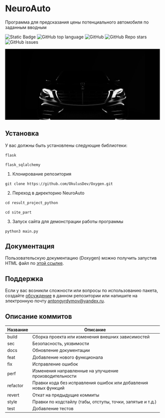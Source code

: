 # NeuroAuto
Программа для предсказания цены потенциального автомобиля по заданным вводным <!-- описание репозитория -->
<!--Блок информации о репозитории в бейджах-->
![Static Badge](https://img.shields.io/badge/OkulusDev-Oxygen-Oxygen)
![GitHub top language](https://img.shields.io/github/languages/top/OkulusDev/Oxygen)
![GitHub](https://img.shields.io/github/license/OkulusDev/Oxygen)
![GitHub Repo stars](https://img.shields.io/github/stars/OkulusDev/Oxygen)
![GitHub issues](https://img.shields.io/github/issues/OkulusDev/Oxygen)

![Logotype](./site_part/static/images/main_2.jpg)
<!--Установка-->
## Установка
У вас должны быть установлены следующие библиотеки:

```flask```

```flask_sqlalchemy```

1. Клонирование репозитория 

```git clone https://github.com/OkulusDev/Oxygen.git```

2. Переход в директорию NeuroAuto

```cd result_project_python```

```cd site_part```

3. Запуск сайта для демонстрации работы программы

```python3 main.py```

<!--Пользовательская документация-->
## Документация
Пользовательскую документацию (Doxygen) можно получить запустив HTML файл по [этой ссылке](./docs/ru/doxygen/html/index.html).

[Релизы программы]: https://github.com/paradise900/result_project_python/releases

<!--Поддержка-->
## Поддержка
Если у вас возникли сложности или вопросы по использованию пакета, создайте 
[обсуждение](https://github.com/paradise900/result_project_python/issues) в данном репозитории или напишите на электронную почту <antongyrdymov@yandex.ru>.

<!--описание коммитов-->
## Описание коммитов
| Название | Описание                                                        |
|----------|-----------------------------------------------------------------|
| build	   | Сборка проекта или изменения внешних зависимостей               |
| sec      | Безопасность, уязвимости                                        |
| docs	   | Обновление документации                                         |
| feat	   | Добавление нового функционала                                   |
| fix	   | Исправление ошибок                                              |
| perf	   | Изменения направленные на улучшение производительности          |
| refactor | Правки кода без исправления ошибок или добавления новых функций |
| revert   | Откат на предыдущие коммиты                                     |
| style	   | Правки по кодстайлу (табы, отступы, точки, запятые и т.д.)      |
| test	   | Добавление тестов                                               |